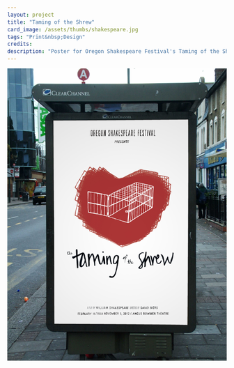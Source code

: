 ```yaml
---
layout: project
title: "Taming of the Shrew"
card_image: /assets/thumbs/shakespeare.jpg
tags: "Print&nbsp;Design"
credits:
description: "Poster for Oregon Shakespeare Festival's Taming of the Shrew. Hand drawn title type and hand traced Univers."
---
```


<img src="../assets/project_images/shakespeare/shakespeare1.jpg"/>
